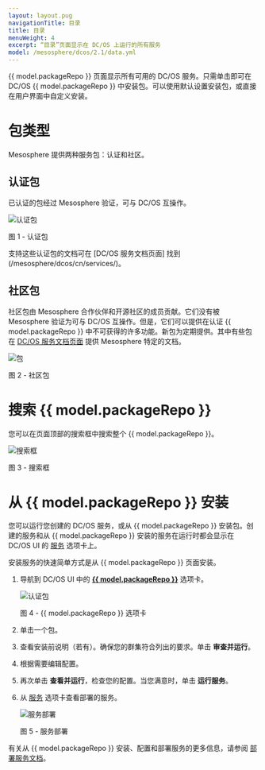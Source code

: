```yaml
---
layout: layout.pug
navigationTitle: 目录
title: 目录
menuWeight: 4
excerpt: “目录”页面显示在 DC/OS 上运行的所有服务
model: /mesosphere/dcos/2.1/data.yml
---
```


{{ model.packageRepo }} 页面显示所有可用的 DC/OS 服务。只需单击即可在 DC/OS {{ model.packageRepo }} 中安装包。可以使用默认设置安装包，或直接在用户界面中自定义安装。

# 包类型

Mesosphere 提供两种服务包：认证和社区。

## 认证包

已认证的包经过 Mesosphere 验证，可与 DC/OS 互操作。

![认证包](/mesosphere/dcos/cn/2.1/img/GUI-Catalog-Certified-Services-1_14.png)

图 1 - 认证包


支持这些认证包的文档可在 [DC/OS 服务文档页面] 找到(/mesosphere/dcos/cn/services/)。

## 社区包

社区包由 Mesosphere 合作伙伴和开源社区的成员贡献。它们没有被 Mesosphere 验证为可与 DC/OS 互操作。但是，它们可以提供在认证 {{ model.packageRepo }} 中不可获得的许多功能。新包为定期提供。其中有些包在 [DC/OS 服务文档页面](/mesosphere/dcos/cn/services/) 提供 Mesosphere 特定的文档。

![包](/mesosphere/dcos/cn/2.1/img/GUI-Catalog-Community-Packages-1_14.png)

图 2 - 社区包

# 搜索 {{ model.packageRepo }}

您可以在页面顶部的搜索框中搜索整个 {{ model.packageRepo }}。

![搜索框](/mesosphere/dcos/cn/2.1/img/GUI-Catalog-Search-1_14.png)

图 3 - 搜索框

# 从 {{ model.packageRepo }} 安装

您可以运行您创建的 DC/OS 服务，或从 {{ model.packageRepo }} 安装包。创建的服务和从 {{ model.packageRepo }} 安装的服务在运行时都会显示在 DC/OS UI 的 [服务](/mesosphere/dcos/cn/2.1/gui/services/) 选项卡上。

安装服务的快速简单方式是从 {{ model.packageRepo }} 页面安装。

1. 导航到 DC/OS UI 中的 [**{{ model.packageRepo }}**](/mesosphere/dcos/cn/2.1/gui/catalog/) 选项卡。

    ![认证包](/mesosphere/dcos/cn/2.1/img/GUI-Catalog-Certified-Services-1_14.png)

    图 4 - {{ model.packageRepo }} 选项卡

1. 单击一个包。
    
1. 查看安装前说明（若有）。确保您的群集符合列出的要求。单击 **审查并运行**。
    
1. 根据需要编辑配置。

1. 再次单击 **查看并运行**，检查您的配置。当您满意时，单击 **运行服务**。

1. 从 [服务](/mesosphere/dcos/cn/2.1/gui/services/) 选项卡查看部署的服务。

    ![服务部署](/mesosphere/dcos/cn/2.1/img/GUI-Services-Running_Services_View-1_12.png)

    图 5 - 服务部署

有关从 {{ model.packageRepo }} 安装、配置和部署服务的更多信息，请参阅 [部署服务文档](/mesosphere/dcos/cn/2.1/deploying-services/#dcos-services)。

